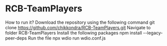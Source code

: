 # RCB-TeamPlayers
How to run it?
Download the repository using the following command
git clone https://github.com/chikkondra/RCB-TeamPlayers.git
Navigate to folder RCB-TeamPlayers
Install the following packages
npm install --legacy-peer-deps
Run the file
npx wdio run wdio.conf.js
